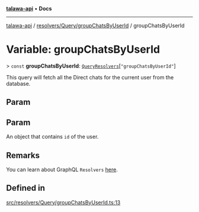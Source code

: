 [**talawa-api**](../../../../README.md) • **Docs**

***

[talawa-api](../../../../modules.md) / [resolvers/Query/groupChatsByUserId](../README.md) / groupChatsByUserId

# Variable: groupChatsByUserId

\> `const` **groupChatsByUserId**: [`QueryResolvers`](../../../../types/generatedGraphQLTypes/type-aliases/QueryResolvers.md)\[`"groupChatsByUserId"`\]

This query will fetch all the Direct chats for the current user from the database.

## Param

## Param

An object that contains `id` of the user.

## Remarks

You can learn about GraphQL `Resolvers`
[here](https://www.apollographql.com/docs/apollo-server/data/resolvers/).

## Defined in

[src/resolvers/Query/groupChatsByUserId.ts:13](https://github.com/PalisadoesFoundation/talawa-api/blob/67d017fd9312183a6b2bae1b160bc814f56ab5c2/src/resolvers/Query/groupChatsByUserId.ts#L13)

